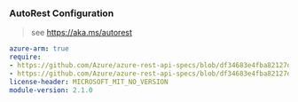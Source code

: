 ### AutoRest Configuration

> see https://aka.ms/autorest

``` yaml
azure-arm: true
require:
- https://github.com/Azure/azure-rest-api-specs/blob/df34683e4fba82127d19e1e7f11a7d8713a91ec0/specification/cosmos-db/resource-manager/readme.md
- https://github.com/Azure/azure-rest-api-specs/blob/df34683e4fba82127d19e1e7f11a7d8713a91ec0/specification/cosmos-db/resource-manager/readme.go.md
license-header: MICROSOFT_MIT_NO_VERSION
module-version: 2.1.0
```